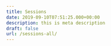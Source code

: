 ```yaml
---
title: Sessions
date: 2019-09-10T07:51:25.000+00:00
description: this is meta description
draft: false
url: /sessions-all/
---
```

